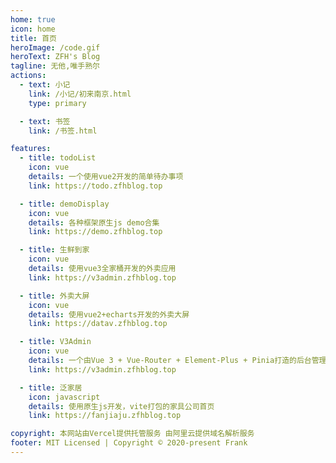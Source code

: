 ```yaml
---
home: true
icon: home
title: 首页
heroImage: /code.gif
heroText: ZFH's Blog
tagline: 无他,唯手熟尔
actions:
  - text: 小记
    link: /小记/初来南京.html
    type: primary

  - text: 书签
    link: /书签.html

features:
  - title: todoList
    icon: vue
    details: 一个使用vue2开发的简单待办事项
    link: https://todo.zfhblog.top

  - title: demoDisplay
    icon: vue
    details: 各种框架原生js demo合集
    link: https://demo.zfhblog.top

  - title: 生鲜到家
    icon: vue
    details: 使用vue3全家桶开发的外卖应用
    link: https://v3admin.zfhblog.top

  - title: 外卖大屏
    icon: vue
    details: 使用vue2+echarts开发的外卖大屏
    link: https://datav.zfhblog.top

  - title: V3Admin
    icon: vue
    details: 一个由Vue 3 + Vue-Router + Element-Plus + Pinia打造的后台管理系统
    link: https://v3admin.zfhblog.top

  - title: 泛家居
    icon: javascript
    details: 使用原生js开发，vite打包的家具公司首页
    link: https://fanjiaju.zfhblog.top

copyright: 本网站由Vercel提供托管服务 由阿里云提供域名解析服务
footer: MIT Licensed | Copyright © 2020-present Frank
---
```

